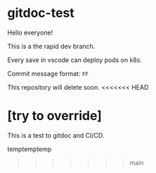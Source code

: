 # gitdoc-test

Hello everyone!

This is a the rapid dev branch.

Every save in vscode can deploy pods on k8s.

Commit message format: `FF`

This repository will delete soon.
<<<<<<< HEAD

[try to override]
=======
This is a test to gitdoc and CI/CD.


temptemptemp
>>>>>>> main
